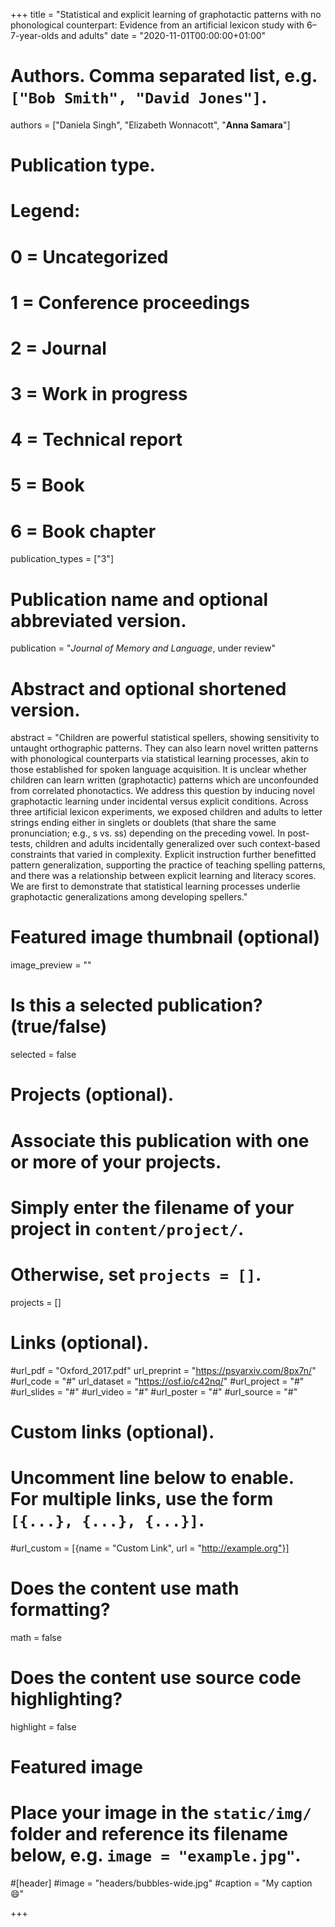 +++
title = "Statistical and explicit learning of graphotactic patterns with no phonological counterpart: Evidence from an artificial lexicon study with 6–7-year-olds and adults"
date = "2020-11-01T00:00:00+01:00"

# Authors. Comma separated list, e.g. `["Bob Smith", "David Jones"]`.
authors = ["Daniela Singh", "Elizabeth Wonnacott", "**Anna Samara**"]

# Publication type.
# Legend:
# 0 = Uncategorized
# 1 = Conference proceedings
# 2 = Journal
# 3 = Work in progress
# 4 = Technical report
# 5 = Book
# 6 = Book chapter
publication_types = ["3"]

# Publication name and optional abbreviated version.
publication = "*Journal of Memory and Language*, under review"


# Abstract and optional shortened version.
abstract = "Children are powerful statistical spellers, showing sensitivity to untaught orthographic patterns. They can also learn novel written patterns with phonological counterparts via statistical learning processes, akin to those established for spoken language acquisition. It is unclear whether children can learn written (graphotactic) patterns which are unconfounded from correlated phonotactics. We address this question by inducing novel graphotactic learning under incidental versus explicit conditions. Across three artificial lexicon experiments, we exposed children and adults to letter strings ending either in singlets or doublets (that share the same pronunciation; e.g., s vs. ss) depending on the preceding vowel. In post-tests, children and adults incidentally generalized over such context-based constraints that varied in complexity. Explicit instruction further benefitted pattern generalization, supporting the practice of teaching spelling patterns, and there was a relationship between explicit learning and literacy scores. We are first to demonstrate that statistical learning processes underlie graphotactic generalizations among developing spellers."

# Featured image thumbnail (optional)
image_preview = ""

# Is this a selected publication? (true/false)
selected = false

# Projects (optional).
#   Associate this publication with one or more of your projects.
#   Simply enter the filename of your project in `content/project/`.
#   Otherwise, set `projects = []`.
projects = []

# Links (optional).
#url_pdf = "Oxford_2017.pdf"
url_preprint = "https://psyarxiv.com/8px7n/"
#url_code = "#"
url_dataset = "https://osf.io/c42nq/"
#url_project = "#"
#url_slides = "#"
#url_video = "#"
#url_poster = "#"
#url_source = "#"

# Custom links (optional).
#   Uncomment line below to enable. For multiple links, use the form `[{...}, {...}, {...}]`.
#url_custom = [{name = "Custom Link", url = "http://example.org"}]

# Does the content use math formatting?
math = false

# Does the content use source code highlighting?
highlight = false

# Featured image
# Place your image in the `static/img/` folder and reference its filename below, e.g. `image = "example.jpg"`.
#[header]
#image = "headers/bubbles-wide.jpg"
#caption = "My caption :smile:"

+++
